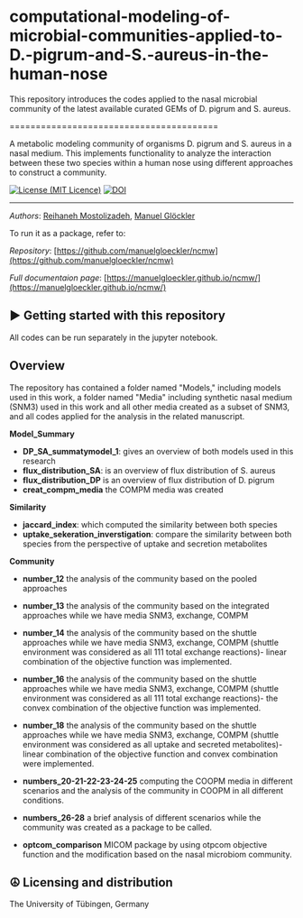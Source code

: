 # computational-modeling-of-microbial-communities-applied-to-D.-pigrum-and-S.-aureus-in-the-human-nose
This repository introduces the codes applied to the nasal microbial community of the latest available curated GEMs of D. pigrum and S. aureus. 

========================================

A metabolic modeling community of organisms D. pigrum and S. aureus in a nasal medium. 
This implements functionality to analyze the interaction between these two species within a human nose using different approaches to construct a community.

[![License (MIT Licence)](https://img.shields.io/badge/license-MIT-blue.svg?style=plastic)](https://opensource.org/licenses/MIT)
[![DOI](https://zenodo.org/badge/457820953.svg)](https://zenodo.org/badge/latestdoi/457820953)

----
*Authors*: [Reihaneh Mostolizadeh](https://uni-tuebingen.de/en/fakultaeten/mathematisch-naturwissenschaftliche-fakultaet/fachbereiche/informatik/lehrstuehle/systems-biology/team/dr-reihaneh-mostolizadeh/),
[Manuel Glöckler](https://uni-tuebingen.de/en/fakultaeten/mathematisch-naturwissenschaftliche-fakultaet/fachbereiche/informatik/lehrstuehle/systems-biology/team/)

To run it as a package, refer to: 

*Repository*: [https://github.com/manuelgloeckler/ncmw](https://github.com/manuelgloeckler/ncmw)

*Full documentaion page*: [https://manuelgloeckler.github.io/ncmw/](https://manuelgloeckler.github.io/ncmw/)



► Getting started with this repository
----------------------------

All codes can be run separately in the jupyter notebook.


Overview
--------

The repository has contained a folder named "Models," including models used in this work, a folder named "Media" including synthetic nasal medium (SNM3) used in this work and all other media created as a subset of SNM3, and all codes applied for the analysis in the related manuscript. 

**Model_Summary**

- **DP_SA_summatymodel_1**:
    gives an overview of both models used in this research
- **flux_distribution_SA**:
    is an overview of flux distribution of S. aureus 
- **flux_distribution_DP**
    is an overview of flux distribution of D. pigrum 
- **creat_compm_media**
    the COMPM media was created  
    
 **Similarity** 
  
- **jaccard_index**:
    which computed the similarity between both species 
- **uptake_sekeration_inverstigation**: 
    compare the similarity between both species from the perspective of uptake and secretion metabolites

 **Community** 

- **number_12** the analysis of the community based on the pooled approaches
       
- **number_13** the analysis of the community based on the integrated approaches while we have media SNM3, exchange, COMPM
        
- **number_14** the analysis of the community based on the shuttle approaches while we have media SNM3, exchange, COMPM (shuttle environment was considered as all 111 total exchange reactions)- linear combination of the objective function was implemented.
 
- **number_16** the analysis of the community based on the shuttle approaches while we have media SNM3, exchange, COMPM (shuttle environment was considered as all 111 total exchange reactions)- the convex combination of the objective function was implemented.

- **number_18** the analysis of the community based on the shuttle approaches while we have media SNM3, exchange, COMPM (shuttle environment was considered as all uptake and secreted metabolites)- linear combination of the objective function and convex combination were implemented.
 
- **numbers_20-21-22-23-24-25** computing the COOPM media in different scenarios and the analysis of the community in COOPM in all different conditions.

- **numbers_26-28** a brief analysis of different scenarios while the community was created as a package to be called.

- **optcom_comparison**  MICOM package by using otpcom objective function and the modification based on the nasal microbiom community.

☮ Licensing and distribution
----------------------------

The University of Tübingen, Germany


